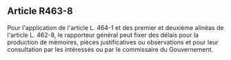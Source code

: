 Article R463-8
----
Pour l'application de l'article L. 464-1 et des premier et deuxième alinéas de
l'article L. 462-8, le rapporteur général peut fixer des délais pour la
production de mémoires, pièces justificatives ou observations et pour leur
consultation par les intéressés ou par le commissaire du Gouvernement.
